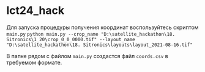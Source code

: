# lct24_hack

Для запуска процедуры получения координат воспользуйтесь скриптом `main.py`
`python main.py --crop_name "D:\satellite_hackathon\18. Sitronics\1_20\crop_0_0_0000.tif" --layout_name "D:\satellite_hackathon\18. Sitronics\layouts\layout_2021-08-16.tif"`

В папке рядом с файлом `main.py` создастся файл `coords.csv` в требуемом формате.

